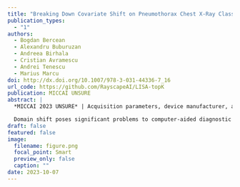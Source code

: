 ```yaml
---
title: "Breaking Down Covariate Shift on Pneumothorax Chest X-Ray Classification"
publication_types:
  - "1"
authors:
  - Bogdan Bercean
  - Alexandru Buburuzan
  - Andreea Birhala
  - Cristian Avramescu
  - Andrei Tenescu
  - Marius Marcu
doi: http://dx.doi.org/10.1007/978-3-031-44336-7_16
url_code: https://github.com/RayscapeAI/LISA-topK
publication: MICCAI UNSURE
abstract: |
  *MICCAI 2023 UNSURE* | Acquisition parameters, device manufacturer, and geography impact domain shift in X-ray classification across diverse datasets, and show that our LISA-topK method consistently narrows the out-of-distribution performance gap in clinically relevant pathologies.

  Domain shift poses significant problems to computer-aided diagnostic (CAD) systems when deployed in clinical scenarios. There’s still no definite fix nor an in-depth understanding of the exact factors driving domain shifts in medical X-rays. Here, we conduct an exploratory study on three covariate shift factors in X-ray classification by controlling for different variables. This is possible by leveraging a homogenously-relabelled mix of public and private X-ray data spanning 23 medical institutions over four continents and 17 classes of pathologies. We show that the acquisition parameter, device manufacturer and geographical shifts degrade out-of-distribution (OOD) F1 by 6%, 3.2% and 3.3%, respectively. Pneumothorax was found to be the most impaired pathology, suffering a mean F1 generalisation gap of 13.3%, despite being one of the most clinically-consequential radiological findings. To this end, we introduced LISA-topK, a multi-label adaptation of Learning Invariant Predictors with Selective Augmentation (LISA), that we showed to narrow down the OOD gap, surpassing other methods consistently. These pragmatic results shed light on some of the elements of OOD generalisation in X-ray classification, which are essential to researching, understanding and deploying CAD systems.
draft: false
featured: false
image:
  filename: figure.png
  focal_point: Smart
  preview_only: false
  caption: ""
date: 2023-10-07
---
```

